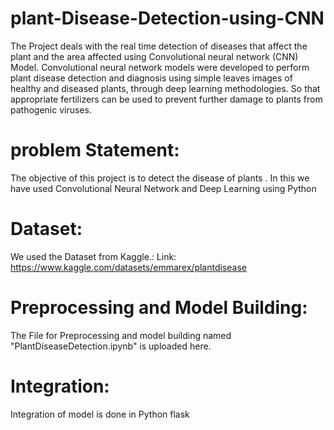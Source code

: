# plant-Disease-Detection-using-CNN
 The Project deals with the real time detection of diseases that affect the plant and the area affected using Convolutional neural network (CNN) Model. Convolutional neural network models were developed to perform plant disease detection and diagnosis using simple leaves images of healthy and diseased plants, through deep learning methodologies. So that appropriate fertilizers can be used to prevent further damage to plants from pathogenic viruses.

# problem Statement:
The objective of this project is to detect the disease of plants . In this we have used Convolutional Neural Network and Deep Learning using Python

# Dataset:
We used the Dataset from Kaggle.: Link: https://www.kaggle.com/datasets/emmarex/plantdisease

# Preprocessing and Model Building:
The File for Preprocessing and model building named "PlantDiseaseDetection.ipynb" is uploaded here.

# Integration:
Integration of model is done in Python flask
